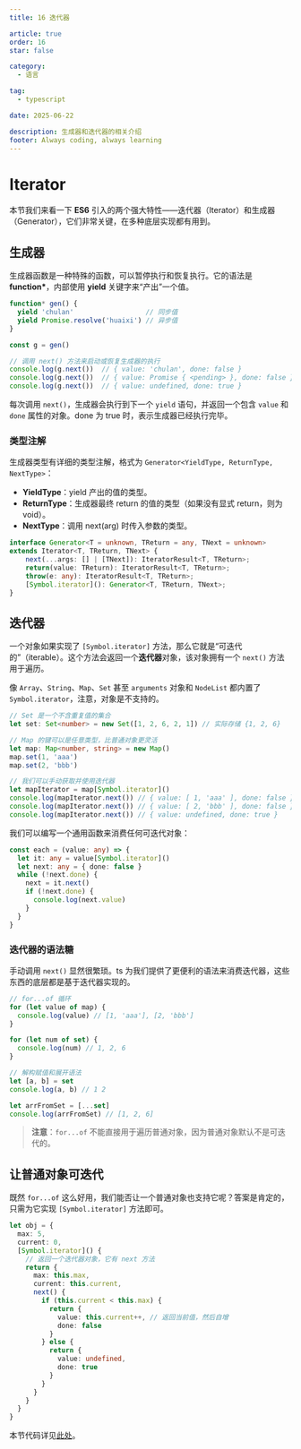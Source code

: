 ```yaml
---
title: 16 迭代器

article: true
order: 16
star: false

category:
  - 语言

tag:
  - typescript

date: 2025-06-22

description: 生成器和迭代器的相关介绍
footer: Always coding, always learning
---
```


<!-- more -->

# Iterator

本节我们来看一下 **ES6** 引入的两个强大特性——迭代器（Iterator）和生成器（Generator），它们非常关键，在多种底层实现都有用到。

## 生成器

生成器函数是一种特殊的函数，可以暂停执行和恢复执行。它的语法是 **function\***，内部使用 **yield** 关键字来“产出”一个值。

```typescript
function* gen() {
  yield 'chulan'                  // 同步值
  yield Promise.resolve('huaixi') // 异步值
}

const g = gen()

// 调用 next() 方法来启动或恢复生成器的执行
console.log(g.next())  // { value: 'chulan', done: false }
console.log(g.next())  // { value: Promise { <pending> }, done: false }
console.log(g.next())  // { value: undefined, done: true }
```

每次调用 `next()`，生成器会执行到下一个 `yield` 语句，并返回一个包含 `value` 和 `done` 属性的对象。done 为 true 时，表示生成器已经执行完毕。

### 类型注解

生成器类型有详细的类型注解，格式为 `Generator<YieldType, ReturnType, NextType>`：

- **YieldType**：yield 产出的值的类型。
- **ReturnType**：生成器最终 return 的值的类型（如果没有显式 return，则为 void）。
- **NextType**：调用 next(arg) 时传入参数的类型。

```typescript
interface Generator<T = unknown, TReturn = any, TNext = unknown>
extends Iterator<T, TReturn, TNext> {
    next(...args: [] | [TNext]): IteratorResult<T, TReturn>;
    return(value: TReturn): IteratorResult<T, TReturn>;
    throw(e: any): IteratorResult<T, TReturn>;
    [Symbol.iterator](): Generator<T, TReturn, TNext>;
}
```

## 迭代器

一个对象如果实现了 `[Symbol.iterator]` 方法，那么它就是“可迭代的”（iterable）。这个方法会返回一个**迭代器**对象，该对象拥有一个 `next()` 方法用于遍历。

像 `Array`、`String`、`Map`、`Set` 甚至 `arguments` 对象和 `NodeList` 都内置了 `Symbol.iterator`，注意，对象是不支持的。

```typescript
// Set 是一个不含重复值的集合
let set: Set<number> = new Set([1, 2, 6, 2, 1]) // 实际存储 {1, 2, 6}

// Map 的键可以是任意类型，比普通对象更灵活
let map: Map<number, string> = new Map()
map.set(1, 'aaa')
map.set(2, 'bbb')

// 我们可以手动获取并使用迭代器
let mapIterator = map[Symbol.iterator]()
console.log(mapIterator.next()) // { value: [ 1, 'aaa' ], done: false }
console.log(mapIterator.next()) // { value: [ 2, 'bbb' ], done: false }
console.log(mapIterator.next()) // { value: undefined, done: true }
```

我们可以编写一个通用函数来消费任何可迭代对象：

```typescript
const each = (value: any) => {
  let it: any = value[Symbol.iterator]()
  let next: any = { done: false }
  while (!next.done) {
    next = it.next()
    if (!next.done) {
      console.log(next.value)
    }
  }
}
```

### 迭代器的语法糖

手动调用 `next()` 显然很繁琐。ts 为我们提供了更便利的语法来消费迭代器，这些东西的底层都是基于迭代器实现的。

```typescript
// for...of 循环
for (let value of map) {
  console.log(value) // [1, 'aaa'], [2, 'bbb']
}

for (let num of set) {
  console.log(num) // 1, 2, 6
}

// 解构赋值和展开语法
let [a, b] = set
console.log(a, b) // 1 2

let arrFromSet = [...set]
console.log(arrFromSet) // [1, 2, 6]
```

> **注意**：`for...of` 不能直接用于遍历普通对象，因为普通对象默认不是可迭代的。

## 让普通对象可迭代

既然 `for...of` 这么好用，我们能否让一个普通对象也支持它呢？答案是肯定的，只需为它实现 `[Symbol.iterator]` 方法即可。

```typescript
let obj = {
  max: 5,
  current: 0,
  [Symbol.iterator]() {
    // 返回一个迭代器对象，它有 next 方法
    return {
      max: this.max,
      current: this.current,
      next() {
        if (this.current < this.max) {
          return {
            value: this.current++, // 返回当前值，然后自增
            done: false
          }
        } else {
          return {
            value: undefined,
            done: true
          }
        }
      }
    }
  }
}
```

本节代码详见[此处](https://github.com/KBchulan/ClBlogs-Src/blob/main/blogs-main/typescript/16-iterator/index.ts)。
